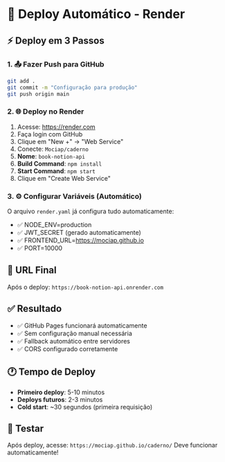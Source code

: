 # 🚀 Deploy Automático - Render

## ⚡ Deploy em 3 Passos

### 1. 📤 Fazer Push para GitHub
```bash
git add .
git commit -m "Configuração para produção"
git push origin main
```

### 2. 🌐 Deploy no Render
1. Acesse: https://render.com
2. Faça login com GitHub
3. Clique em "New +" → "Web Service"
4. Conecte: `Mociap/caderno`
5. **Nome**: `book-notion-api`
6. **Build Command**: `npm install`
7. **Start Command**: `npm start`
8. Clique em "Create Web Service"

### 3. ⚙️ Configurar Variáveis (Automático)
O arquivo `render.yaml` já configura tudo automaticamente:
- ✅ NODE_ENV=production
- ✅ JWT_SECRET (gerado automaticamente)
- ✅ FRONTEND_URL=https://mociap.github.io
- ✅ PORT=10000

## 🎯 URL Final
Após o deploy: `https://book-notion-api.onrender.com`

## ✅ Resultado
- ✅ GitHub Pages funcionará automaticamente
- ✅ Sem configuração manual necessária
- ✅ Fallback automático entre servidores
- ✅ CORS configurado corretamente

## 🕐 Tempo de Deploy
- **Primeiro deploy**: 5-10 minutos
- **Deploys futuros**: 2-3 minutos
- **Cold start**: ~30 segundos (primeira requisição)

## 🧪 Testar
Após deploy, acesse: `https://mociap.github.io/caderno/`
Deve funcionar automaticamente!